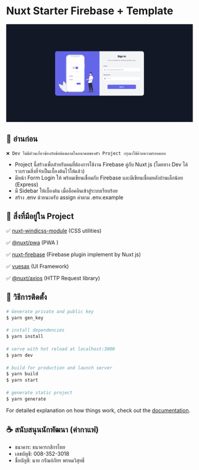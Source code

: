 # Nuxt Starter Firebase + Template

![Image of Nuxt starter firebase](https://github.com/AloneSpace/nuxt-starter-template/blob/main/static/form_login.png?raw=true)

## 📖 อ่านก่อน
`❌ Dev ไม่มีส่วนเกี่ยวข้องกับข้อผิดพลาดในอนาคตของตัว Project กรุณาใช้ด้วยความรอบคอบ`

- Project นี้สร้างเพื่อสำหรับคนที่ต้องการใช้งาน Firebase คู่กับ Nuxt js (โดยทาง Dev ได้รวบรวมสิ่งที่จำเป็นเบื้องต้นไว้ให้แล้ว)
- มีหน้า Form Login ให้ พร้อมเขียนเชื่อมกับ Firebase และมีเขียนเชื่อมหลังบ้านเล็กน้อย (Express)
- มี Sidebar ให้เบื้องต้น เมื่อล็อคอินเข้าสู่ระบบเรียบร้อย
- สร้าง .env ด้วยนะครับ assign ค่าตาม .env.example

## 🎒 สิ่งที่มีอยู่ใน Project

✅ [nuxt-windicss-module](https://github.com/windicss/nuxt-windicss-module) (CSS utilities)

✅ [@nuxt/pwa](https://firebase.nuxtjs.org/) (PWA )

✅ [nuxt-firebase](https://firebase.nuxtjs.org/) (Firebase plugin implement by Nuxt js)

✅ [vuesax](https://vuesax.com) (UI Framework)

✅ [@nuxt/axios](https://axios.nuxtjs.org/) (HTTP Request library)

## 💾 วิธีการติดตั้ง

```bash
# Generate private and public key
$ yarn gen_key

# install dependencies
$ yarn install

# serve with hot reload at localhost:3000
$ yarn dev

# build for production and launch server
$ yarn build
$ yarn start

# generate static project
$ yarn generate
```

For detailed explanation on how things work, check out the [documentation](https://nuxtjs.org).

## ☕️ สนับสนุนนักพัฒนา (ค่ากาแฟ)

- ธนาคาร: ธนาคารกสิกรไทย
- เลขบัญชี: 008-352-3018
- ชื่อบัญชี: นาย กรัณย์ภัทร พรหมวิสุทธิ์
